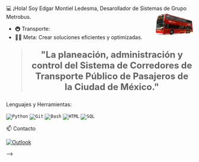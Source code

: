 💻 ¡Hola! Soy Edgar Montiel Ledesma, Desarollador de Sistemas de Grupo Metrobus. <a href="https://github.com/emontiel88"><img align='right' src='https://github.com/emontiel88/emontiel88/blob/main/MB.png' width='100"'></a></h2>

- 🚇 Transporte:
- 💪🏼 Meta: Crear soluciones eficientes y optimizadas.


  
<blockquote style="font-size: 24px;"> <p align="center"> <strong>"La planeación, administración y control del Sistema de Corredores de Transporte Público de Pasajeros de la Ciudad de México."</strong> </p> </blockquote>

Lenguajes y Herramientas:
<p> <code><img height="25" src="https://raw.githubusercontent.com/UjwalKandi/UjwalKandi/changes-to-readme/svg/python-5.svg" alt="Python"></code>
<code><img height="25" src="https://raw.githubusercontent.com/UjwalKandi/UjwalKandi/changes-to-readme/svg/git-icon.svg" alt="Git"></code> 
<code><img height="22" src="https://raw.githubusercontent.com/UjwalKandi/UjwalKandi/changes-to-readme/svg/terminal-1.svg" alt="Bash"></code> 
<code><img height="25" src="https://raw.githubusercontent.com/UjwalKandi/UjwalKandi/changes-to-readme/svg/html-5.svg" alt="HTML"></code>
<code><img height="26" src="https://raw.githubusercontent.com/UjwalKandi/UjwalKandi/changes-to-readme/svg/sql.png" alt="SQL"></code> </p>


📫 Contacto

<a href="mailto:emontiel@metrobus.cdmx.gob.mx"><img src="https://img.shields.io/badge/-Gmail-red?style=flat-square&logo=Gmailk&logoColor=Blue" alt="Outlook">
</a>

-->
